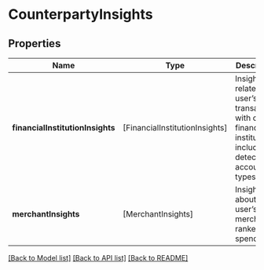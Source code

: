 # CounterpartyInsights

## Properties
Name | Type | Description | Notes
------------ | ------------- | ------------- | -------------
**financialInstitutionInsights** | [FinancialInstitutionInsights] | Insights related to a user’s transactions with other financial institutions, including detected account types. | [optional] 
**merchantInsights** | [MerchantInsights] | Insights about a user’s top merchants, ranked by spend. | [optional] 

[[Back to Model list]](../README.md#documentation-for-models) [[Back to API list]](../README.md#documentation-for-api-endpoints) [[Back to README]](../README.md)


